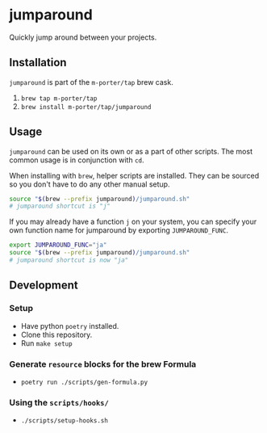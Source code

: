 # jumparound

Quickly jump around between your projects.

## Installation

`jumparound` is part of the `m-porter/tap` brew cask.

1. `brew tap m-porter/tap`
2. `brew install m-porter/tap/jumparound`

## Usage

`jumparound` can be used on its own or as a part of other scripts. The most common usage is in
conjunction with `cd`.

When installing with `brew`, helper scripts are installed. They can be sourced so you don't have to do any other manual setup.
```sh
source "$(brew --prefix jumparound)/jumparound.sh"
# jumparound shortcut is "j"
```

If you may already have a function `j` on your system, you can specify your own function name for jumparound by exporting `JUMPAROUND_FUNC`.
```sh
export JUMPAROUND_FUNC="ja"
source "$(brew --prefix jumparound)/jumparound.sh"
# jumparound shortcut is now "ja"
```

## Development

### Setup

* Have python `poetry` installed.
* Clone this repository.
* Run `make setup`

### Generate `resource` blocks for the brew Formula

* `poetry run ./scripts/gen-formula.py`

### Using the `scripts/hooks/`

* `./scripts/setup-hooks.sh`
